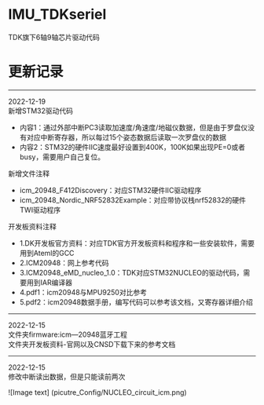 # IMU_TDKseriel
TDK旗下6轴9轴芯片驱动代码


# 更新记录
***
2022-12-19<br>
新增STM32驱动代码<br>
- 内容1：通过外部中断PC3读取加速度/角速度/地磁仪数据，但是由于罗盘仪没有对应中断寄存器，所以每过15个姿态数据后读取一次罗盘仪的数据<br>
- 内容2：STM32的硬件IIC速度最好设置到400K，100K如果出现PE=0或者busy，需要用户自己复位。

新增文件注释
- icm_20948_F412Discovery：对应STM32硬件IIC驱动程序
- icm_20948_Nordic_NRF52832Example：对应带协议栈nrf52832的硬件TWI驱动程序

开发板资料注释
- 1.DK开发板官方资料：对应TDK官方开发板资料和程序和一些安装软件，需要用到Ateml的GCC
- 2.ICM20948：网上参考代码
- 3.ICM20948_eMD_nucleo_1.0：TDK对应STM32NUCLEO的驱动代码，需要用到IAR编译器
- 4.pdf1：icm20948与MPU9250对比参考
- 5.pdf2：icm20948数据手册，编写代码可以参考该文档，又寄存器详细介绍
***
2022-12-15<br>
文件夹firmware:icm—20948蓝牙工程<br>
文件夹开发板资料-官网以及CNSD下载下来的参考文档<br>

***
2022-12-15<br>
修改中断读出数据，但是只能读前两次<br>

![Image text]
(picutre_Config/NUCLEO_circuit_icm.png)
